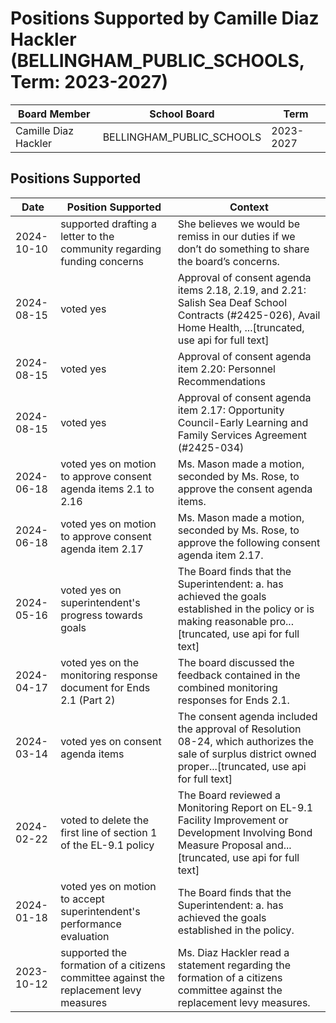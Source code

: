 # Positions Supported by Camille Diaz Hackler (BELLINGHAM_PUBLIC_SCHOOLS, Term: 2023-2027)

| Board Member | School Board | Term |
|--------------|--------------|------|
| Camille Diaz Hackler | BELLINGHAM_PUBLIC_SCHOOLS | 2023-2027 |

## Positions Supported

| Date       | Position Supported           | Context            |
|------------|------------------------------|--------------------|
| 2024-10-10 | supported drafting a letter to the community regarding funding concerns | She believes we would be remiss in our duties if we don’t do something to share the board’s concerns. |
| 2024-08-15 | voted yes | Approval of consent agenda items 2.18, 2.19, and 2.21: Salish Sea Deaf School Contracts (#2425-026), Avail Home Health, ...[truncated, use api for full text] |
| 2024-08-15 | voted yes | Approval of consent agenda item 2.20: Personnel Recommendations |
| 2024-08-15 | voted yes | Approval of consent agenda item 2.17: Opportunity Council-Early Learning and Family Services Agreement (#2425-034) |
| 2024-06-18 | voted yes on motion to approve consent agenda items 2.1 to 2.16 | Ms. Mason made a motion, seconded by Ms. Rose, to approve the consent agenda items. |
| 2024-06-18 | voted yes on motion to approve consent agenda item 2.17 | Ms. Mason made a motion, seconded by Ms. Rose, to approve the following consent agenda item 2.17. |
| 2024-05-16 | voted yes on superintendent's progress towards goals | The Board finds that the Superintendent: a. has achieved the goals established in the policy or is making reasonable pro...[truncated, use api for full text] |
| 2024-04-17 | voted yes on the monitoring response document for Ends 2.1 (Part 2) | The board discussed the feedback contained in the combined monitoring responses for Ends 2.1. |
| 2024-03-14 | voted yes on consent agenda items | The consent agenda included the approval of Resolution 08-24, which authorizes the sale of surplus district owned proper...[truncated, use api for full text] |
| 2024-02-22 | voted to delete the first line of section 1 of the EL-9.1 policy | The Board reviewed a Monitoring Report on EL-9.1 Facility Improvement or Development Involving Bond Measure Proposal and...[truncated, use api for full text] |
| 2024-01-18 | voted yes on motion to accept superintendent's performance evaluation | The Board finds that the Superintendent: a. has achieved the goals established in the policy. |
| 2023-10-12 | supported the formation of a citizens committee against the replacement levy measures | Ms. Diaz Hackler read a statement regarding the formation of a citizens committee against the replacement levy measures. |

